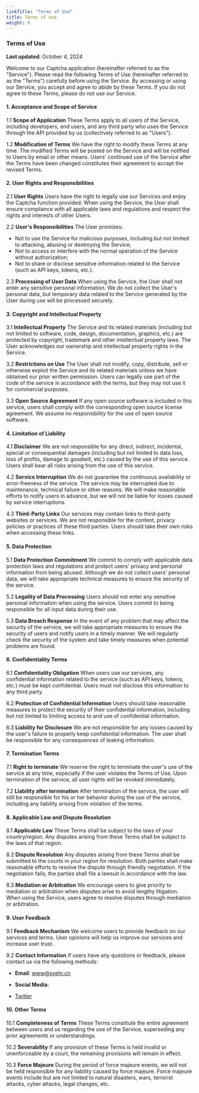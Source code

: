 ```yaml
---
linkTitle: "Terms of Use"
title: Terms of Use
weight: 6
---
```


### Terms of Use

**Last updated**: October 4, 2024

Welcome to our Captcha application (hereinafter referred to as the "Service"). Please read the following Terms of Use (hereinafter referred to as the "Terms") carefully before using the Service. By accessing or using our Service, you accept and agree to abide by these Terms. If you do not agree to these Terms, please do not use our Service.

#### 1. Acceptance and Scope of Service

1.1 **Scope of Application**
These Terms apply to all users of the Service, including developers, end users, and any third party who uses the Service through the API provided by us (collectively referred to as "Users").

1.2 **Modification of Terms**
We have the right to modify these Terms at any time. The modified Terms will be posted on the Service and will be notified to Users by email or other means. Users' continued use of the Service after the Terms have been changed constitutes their agreement to accept the revised Terms.

#### 2. User Rights and Responsibilities

2.1 **User Rights**
Users have the right to legally use our Services and enjoy the Captcha function provided. When using the Service, the User shall ensure compliance with all applicable laws and regulations and respect the rights and interests of other Users.

2.2 **User's Responsibilities**
The User promises:
- Not to use the Service for malicious purposes, including but not limited to attacking, abusing or destroying the Service;
- Not to access or interfere with the normal operation of the Service without authorization;
- Not to share or disclose sensitive information related to the Service (such as API keys, tokens, etc.).

2.3 **Processing of User Data**
When using the Service, the User shall not enter any sensitive personal information. We do not collect the User's personal data, but temporary data related to the Service generated by the User during use will be processed securely.

#### 3. Copyright and Intellectual Property

3.1 **Intellectual Property**
The Service and its related materials (including but not limited to software, code, design, documentation, graphics, etc.) are protected by copyright, trademark and other intellectual property laws. The User acknowledges our ownership and intellectual property rights in the Service.

3.2 **Restrictions on Use**
The User shall not modify, copy, distribute, sell or otherwise exploit the Service and its related materials unless we have obtained our prior written permission. Users can legally use part of the code of the service in accordance with the terms, but they may not use it for commercial purposes.

3.3 **Open Source Agreement**
If any open source software is included in this service, users shall comply with the corresponding open source license agreement. We assume no responsibility for the use of open source software.

#### 4. Limitation of Liability

4.1 **Disclaimer**
We are not responsible for any direct, indirect, incidental, special or consequential damages (including but not limited to data loss, loss of profits, damage to goodwill, etc.) caused by the use of this service. Users shall bear all risks arising from the use of this service.

4.2 **Service Interruption**
We do not guarantee the continuous availability or error-freeness of the service. The service may be interrupted due to maintenance, technical failure or other reasons. We will make reasonable efforts to notify users in advance, but we will not be liable for losses caused by service interruptions.

4.3 **Third-Party Links**
Our services may contain links to third-party websites or services. We are not responsible for the content, privacy policies or practices of these third parties. Users should take their own risks when accessing these links.

#### 5. Data Protection

5.1 **Data Protection Commitment**
We commit to comply with applicable data protection laws and regulations and protect users' privacy and personal information from being abused. Although we do not collect users' personal data, we will take appropriate technical measures to ensure the security of the service.

5.2 **Legality of Data Processing**
Users should not enter any sensitive personal information when using the service. Users commit to being responsible for all input data during their use.

5.3 **Data Breach Response**
In the event of any problem that may affect the security of the service, we will take appropriate measures to ensure the security of users and notify users in a timely manner. We will regularly check the security of the system and take timely measures when potential problems are found.

#### 6. Confidentiality Terms

6.1 **Confidentiality Obligation**
When users use our services, any confidential information related to the service (such as API keys, tokens, etc.) must be kept confidential. Users must not disclose this information to any third party.

6.2 **Protection of Confidential Information**
Users should take reasonable measures to protect the security of their confidential information, including but not limited to limiting access to and use of confidential information.

6.3 **Liability for Disclosure**
We are not responsible for any losses caused by the user's failure to properly keep confidential information. The user shall be responsible for any consequences of leaking information.

#### 7. Termination Terms

7.1 **Right to terminate**
We reserve the right to terminate the user's use of the service at any time, especially if the user violates the Terms of Use. Upon termination of the service, all user rights will be revoked immediately.

7.2 **Liability after termination**
After termination of the service, the user will still be responsible for his or her behavior during the use of the service, including any liability arising from violation of the terms.

#### 8. Applicable Law and Dispute Resolution

8.1 **Applicable Law**
These Terms shall be subject to the laws of your country/region. Any disputes arising from these Terms shall be subject to the laws of that region.

8.2 **Dispute Resolution**
Any disputes arising from these Terms shall be submitted to the courts in your region for resolution. Both parties shall make reasonable efforts to resolve the dispute through friendly negotiation. If the negotiation fails, the parties shall file a lawsuit in accordance with the law.

8.3 **Mediation or Arbitration**
We encourage users to give priority to mediation or arbitration when disputes arise to avoid lengthy litigation. When using the Service, users agree to resolve disputes through mediation or arbitration.

#### 9. User Feedback

9.1 **Feedback Mechanism**
We welcome users to provide feedback on our services and terms. User opinions will help us improve our services and increase user trust.

9.2 **Contact Information**
If users have any questions or feedback, please contact us via the following methods:

- **Email**: www@xyehr.cn

- **Social Media**:

- [Twitter](https://x.com/Tech__Art)

#### 10. Other Terms

10.1 **Completeness of Terms**
These Terms constitute the entire agreement between users and us regarding the use of the Service, superseding any prior agreements or understandings.

10.2 **Severability**
If any provision of these Terms is held invalid or unenforceable by a court, the remaining provisions will remain in effect.

10.3 **Force Majeure**
During the period of force majeure events, we will not be held responsible for any liability caused by force majeure. Force majeure events include but are not limited to natural disasters, wars, terrorist attacks, cyber attacks, legal changes, etc.

